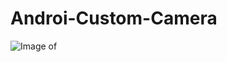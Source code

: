 # Androi-Custom-Camera
 

![Image of  ](https://www.dropbox.com/s/x3h5d6ioa6gn3iy/iron_man-1.jpg?dl=1)
